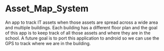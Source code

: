 # Asset_Map_System
An app to track IT assets when those assets are spread across a wide area and multiple buildings. Each building has a different floor 
plan and the goal of this app is to keep track of all those assets and where they are in the school. A future goal is to port this 
application to android so we can use the GPS to track where we are in the building. 
